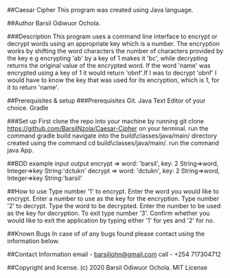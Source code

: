 ##Caesar Cipher
This program was created using Java language.

##Author
Barsil Odiwuor Ochola.

###Description
This program uses a command line interface to encrypt or decrypt words using an appropriate key which is a number.
The encryption works by shifting the word characters the number of characters provided by the key e.g encrypting 'ab' by a key of 1 makes it 'bc', while decrypting returns the original value of the encrypted word.
If the word 'name' was encrypted using a key of 1 it would return 'obnf'.If I was to decrypt 'obnf' I would have to know the key that was used for its encryption, which is 1, for it to return 'name'.

##Prerequisites & setup
###Prerequisites
Git.
Java
Text Editor of your choice.
Gradle

###Set up
First clone the repo into your machine by running git clone https://github.com/BarsilNzola/Caesar-Cipher on your terminal.
run the command gradle build
navigate into the build\classes/java/main/ directory created using the command cd build\classes/java/main/.
run the command java App.

##BDD
example	input	                    output
encrypt => word: 'barsil', key: 2	String=>word, Integer=>key	String:'dctukn'
decrypt => word: 'dctukn', key: 2	String=>word, Integer=>key	String:'barsil'

##How to use
Type number '1' to encrypt.
Enter the word you would like to encrypt.
Enter a number to use as the key for the encryption.
Type number '2' to decrypt.
Type the word to be decrypted.
Enter the number to be used as the key for decryption.
To exit type number '3'.
Confirm whether you would like to exit the application by typing either '1' for yes and '2' for no.

##Known Bugs
In case of of any bugs found please contact using the information below.

##Contact Information
email - barsiljohn@gmail.com
call - +254 717304712

##Copyright and license.
(c) 2020 Barsil Odiwuor Ochola.
MIT License